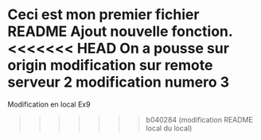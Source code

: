 Ceci est mon premier fichier README
Ajout nouvelle fonction.
<<<<<<< HEAD
On a pousse sur origin
modification sur remote serveur 2
modification numero 3
=======
Modification en local Ex9
>>>>>>> b040284 (modification README local du local)
